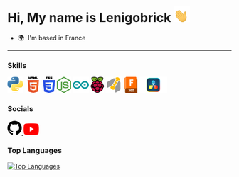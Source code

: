 Hi, My name is Lenigobrick <img src="https://github.com/Lenigobrick/Lenigobrick/blob/6cf5cb0ab0aeea06661aee57eaf19d252e4fb04f/icon/HiHang.gif" width="36" height="36" alt="Python" />
===================================================================================================================================

* 🌍  I'm based in France

_ _ _ _

### Skills

<p align="left">
<a href="https://www.python.org/" target="_blank" rel="noreferrer"><img src="https://github.com/Lenigobrick/Lenigobrick/blob/6cf5cb0ab0aeea06661aee57eaf19d252e4fb04f/icon/python.png" width="36" height="36" alt="Python" /></a>
<a href="https://developer.mozilla.org/en-US/docs/Glossary/HTML5" target="_blank" rel="noreferrer"><img src="https://github.com/Lenigobrick/Lenigobrick/blob/6cf5cb0ab0aeea06661aee57eaf19d252e4fb04f/icon/html5.png" width="36" height="36" alt="HTML5" /></a>
<a href="https://www.w3.org/TR/CSS/#css" target="_blank" rel="noreferrer"><img src="https://github.com/Lenigobrick/Lenigobrick/blob/6cf5cb0ab0aeea06661aee57eaf19d252e4fb04f/icon/css3.png" width="27" height="36" alt="CSS3" /></a>
<a href="https://nodejs.org/en/" target="_blank" rel="noreferrer"><img src="https://github.com/Lenigobrick/Lenigobrick/blob/6cf5cb0ab0aeea06661aee57eaf19d252e4fb04f/icon/nodejs.png" width="32" height="36" alt="NodeJS" /></a>
<a href="https://store.arduino.cc/?gclid=Cj0KCQjw2eilBhCCARIsAG0Pf8uueBifykWcsSS4LPESeGQfxGVKJYnzV7bz471XfknQJy_1VINVWM8aAkLtEALw_wcB" target="_blank" rel="noreferrer"><img src="https://github.com/Lenigobrick/Lenigobrick/blob/6cf5cb0ab0aeea06661aee57eaf19d252e4fb04f/icon/arduino.png" width="36" height="36" alt="Arduino" /></a>
<a href="https://www.raspberrypi.org/" target="_blank" rel="noreferrer"><img src="https://github.com/Lenigobrick/Lenigobrick/blob/6cf5cb0ab0aeea06661aee57eaf19d252e4fb04f/icon/raspberrypi.png" width="30" height="36" alt="Raspberry Pi" /></a>
<a href="https://www.ganttproject.biz/" target="_blank" rel="noreferrer"><img src="https://github.com/Lenigobrick/Lenigobrick/blob/6cf5cb0ab0aeea06661aee57eaf19d252e4fb04f/icon/Gantt.png" width="36" height="36" alt="Gantt Project" /></a>
<a href="https://www.autodesk.com/products/fusion-360/" target="_blank" rel="noreferrer"><img src="https://github.com/Lenigobrick/Lenigobrick/blob/befb5ebcf281f603d4220a4b9073eb19fff64ef2/icon/fusion360.png" width="32" height="36" alt="Fusion 360" /></a>
<a href="https://www.blackmagicdesign.com/products/davinciresolve/" target="_blank" rel="noreferrer"><img src="https://github.com/Lenigobrick/Lenigobrick/blob/befb5ebcf281f603d4220a4b9073eb19fff64ef2/icon/davinciresolve.png" width="62" height="36" alt="Davinci Resolve" /></a>
</p>


### Socials

<p align="left"> <a href="https://www.github.com/Lenigobrick" target="_blank" rel="noreferrer"> <picture> <source media="(prefers-color-scheme: dark)" srcset="https://github.com/Lenigobrick/Lenigobrick/blob/7682f818a60bbd8b4d4ef570ef564c01484087a7/icon/GitHub-Light.png" /> <source media="(prefers-color-scheme: light)" srcset="https://github.com/Lenigobrick/Lenigobrick/blob/7682f818a60bbd8b4d4ef570ef564c01484087a7/icon/github.png" /> <img src="https://github.com/Lenigobrick/Lenigobrick/blob/7682f818a60bbd8b4d4ef570ef564c01484087a7/icon/github.png" width="32" height="32" /> </picture> </a> 
<a href="https://www.youtube.com/@Lenicode" target="_blank" rel="noreferrer"> <img src="https://github.com/Lenigobrick/Lenigobrick/blob/6cf5cb0ab0aeea06661aee57eaf19d252e4fb04f/icon/Youtube.png" width="35" height="26" alt="YouTube" /> </a></p>

### Top Languages

<a href="https://github.com/Lenigobrick" align="left"><img src="https://github-readme-stats.vercel.app/api/top-langs/?username=Lenigobrick&langs_count=10&title_color=0891b2&text_color=ffffff&icon_color=0891b2&bg_color=1c1917&hide_border=true&locale=en&custom_title=Top%20%Languages" alt="Top Languages" /></a>
